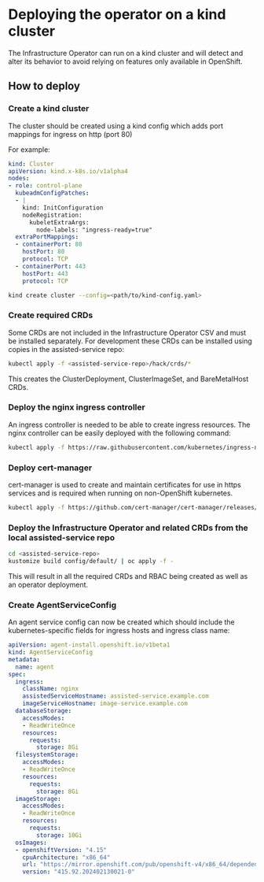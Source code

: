 # Deploying the operator on a kind cluster

The Infrastructure Operator can run on a kind cluster and will detect and alter its behavior to avoid relying on features only available in OpenShift.

## How to deploy

### Create a kind cluster

The cluster should be created using a kind config which adds port mappings for ingress on http (port 80)

For example:

```yaml
kind: Cluster
apiVersion: kind.x-k8s.io/v1alpha4
nodes:
- role: control-plane
  kubeadmConfigPatches:
  - |
    kind: InitConfiguration
    nodeRegistration:
      kubeletExtraArgs:
        node-labels: "ingress-ready=true"
  extraPortMappings:
  - containerPort: 80
    hostPort: 80
    protocol: TCP
  - containerPort: 443
    hostPort: 443
    protocol: TCP
```

```sh
kind create cluster --config=<path/to/kind-config.yaml>
```

### Create required CRDs

Some CRDs are not included in the Infrastructure Operator CSV and must be installed separately.
For development these CRDs can be installed using copies in the assisted-service repo:

```sh
kubectl apply -f <assisted-service-repo>/hack/crds/*
```

This creates the ClusterDeployment, ClusterImageSet, and BareMetalHost CRDs.

### Deploy the nginx ingress controller

An ingress controller is needed to be able to create ingress resources.
The nginx controller can be easily deployed with the following command:

```sh
kubectl apply -f https://raw.githubusercontent.com/kubernetes/ingress-nginx/main/deploy/static/provider/kind/deploy.yaml
```

### Deploy cert-manager

cert-manager is used to create and maintain certificates for use in https services and is required when running on non-OpenShift kubernetes.

```sh
kubectl apply -f https://github.com/cert-manager/cert-manager/releases/download/v1.15.1/cert-manager.yaml
```

### Deploy the Infrastructure Operator and related CRDs from the local assisted-service repo

```sh
cd <assisted-service-repo>
kustomize build config/default/ | oc apply -f -
```

This will result in all the required CRDs and RBAC being created as well as an operator deployment.

### Create AgentServiceConfig

An agent service config can now be created which should include the kubernetes-specific fields for ingress hosts and ingress class name:

```yaml
apiVersion: agent-install.openshift.io/v1beta1
kind: AgentServiceConfig
metadata:
  name: agent
spec:
  ingress:
    className: nginx
    assistedServiceHostname: assisted-service.example.com
    imageServiceHostname: image-service.example.com
  databaseStorage:
    accessModes:
    - ReadWriteOnce
    resources:
      requests:
        storage: 8Gi
  filesystemStorage:
    accessModes:
    - ReadWriteOnce
    resources:
      requests:
        storage: 8Gi
  imageStorage:
    accessModes:
    - ReadWriteOnce
    resources:
      requests:
        storage: 10Gi
  osImages:
  - openshiftVersion: "4.15"
    cpuArchitecture: "x86_64"
    url: "https://mirror.openshift.com/pub/openshift-v4/x86_64/dependencies/rhcos/4.15/4.15.0/rhcos-4.15.0-x86_64-live.x86_64.iso"
    version: "415.92.202402130021-0"
```
